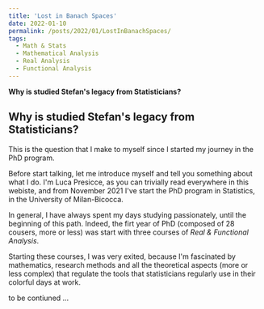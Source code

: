 ```yaml
---
title: 'Lost in Banach Spaces'
date: 2022-01-10
permalink: /posts/2022/01/LostInBanachSpaces/
tags:
  - Math & Stats
  - Mathematical Analysis
  - Real Analysis
  - Functional Analysis
---
```


**Why is studied Stefan's legacy from Statisticians?**

Why is studied Stefan's legacy from Statisticians?
------
This is the question that I make to myself since I started my journey in the PhD program.

Before start talking, let me introduce myself and tell you something about what I do.
I'm Luca Presicce, as you can trivially read everywhere in this webiste, and from November 2021 I've start the PhD program in Statistics, in the University of Milan-Bicocca.

In general, I have always spent my days studying passionately, until the beginning of this path. Indeed, the firt year of PhD (composed of 28 cousers, more or less) was start with three courses of *Real & Functional Analysis*. 

Starting these courses, I was very exited, because I'm fascinated by mathematics, research methods and all the theoretical aspects (more or less complex) that regulate the tools that statisticians regularly use in their colorful days at work.

to be contiuned ...
